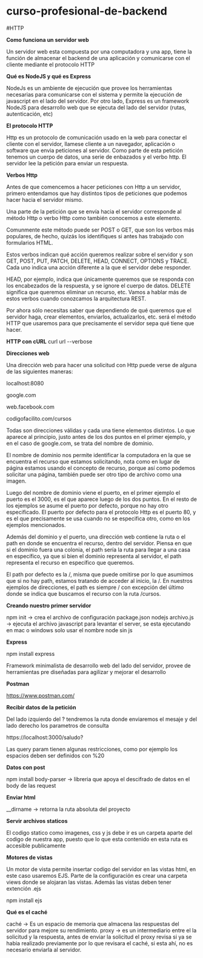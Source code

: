 # curso-profesional-de-backend

#HTTP

**Como funciona un servidor web**

Un servidor web esta compuesta por una computadora y una app, tiene la función de almacenar el backend de una aplicación y comunicarse con el cliente mediante el protocolo HTTP

**Qué es NodeJS y qué es Express**

NodeJs es un ambiente de ejecución que provee los herramientas necesarias para comunicarse con el sistema y permite la ejecución de javascript en el lado del servidor. Por otro lado, Express es un framework NodeJS para desarrollo web que se ejecuta del lado del servidor (rutas, autenticación, etc)

**El protocolo HTTP**

Http es un protocolo de comunicación usado en la web para conectar el cliente con el servidor, llamese cliente a un navegador, aplicación o software que envia peticiones al servidor. Como parte de esta petición tenemos un cuerpo de datos, una serie de enbazados y el verbo http. El servidor lee la petición para enviar un respuesta.

**Verbos Http**

Antes de que comencemos a hacer peticiones con Http a un servidor, primero entendamos que hay distintos tipos de peticiones que podemos hacer hacia el servidor mismo.

Una parte de la petición que se envía hacia el servidor corresponde al método Http o verbo Http como también conocemos a este elemento.

Comunmente este método puede ser POST o GET, que son los verbos más populares, de hecho, quizás los identifiques si antes has trabajado con formularios HTML.

Estos verbos indican qué acción queremos realizar sobre el servidor y son GET, POST, PUT, PATCH, DELETE, HEAD, CONNECT, OPTIONS y TRACE. Cada uno indica una acción diferente a la que el servidor debe responder.

HEAD, por ejemplo, indica que únicamente queremos que se responda con los encabezados de la respuesta, y se ignore el cuerpo de datos. DELETE significa que queremos eliminar un recurso, etc. Vamos a hablar más de estos verbos cuando conozcamos la arquitectura REST.

Por ahora sólo necesitas saber que dependiendo de qué queremos que el servidor haga, crear elementos, enviarlos, actualizarlos, etc. será el método HTTP que usaremos para que precisamente el servidor sepa qué tiene que hacer.

**HTTP con cURL**
curl url --verbose

**Direcciones web**

Una dirección web para hacer una solicitud con Http puede verse de alguna de las siguientes maneras:

localhost:8080

google.com

web.facebook.com

codigofacilito.com/cursos

Todas son direcciones válidas y cada una tiene elementos distintos. Lo que aparece al principio, justo antes de los dos puntos en el primer ejemplo, y en el caso de google.com, se trata del nombre de dominio.

El nombre de dominio nos permite identificar la computadora en la que se encuentra el recurso que estamos solicitando, nota como en lugar de página estamos usando el concepto de recurso, porque así como podemos solicitar una página, también puede ser otro tipo de archivo como una imagen.

Luego del nombre de dominio viene el puerto, en el primer ejemplo el puerto es el 3000, es el que aparece luego de los dos puntos. En el resto de los ejemplos se asume el puerto por defecto, porque no hay otro especificado. El puerto por defecto para el protocolo Http es el puerto 80, y es el que precisamente se usa cuando no se especifica otro, como en los ejemplos mencionados.

Además del dominio y el puerto, una dirección web contiene la ruta o el path en donde se encuentra el recurso, dentro del servidor. Piensa en que si el dominio fuera una colonia, el path sería la ruta para llegar a una casa en específico, ya que si bien el dominio representa al servidor, el path representa el recurso en específico que queremos.

El path por defecto es la /, misma que puede omitirse por lo que asumimos que si no hay path, estamos tratando de acceder al inicio, la /. En nuestros ejemplos de direcciones, el path es siempre / con excepción del último donde se indica que buscamos el recurso con la ruta /cursos.

**Creando nuestro primer servidor**

npm init -> crea el archivo de configuración package.json 
nodejs archivo.js -> ejecuta el archivo javascript para levantar el server, se esta ejecutando en mac o windows solo usar el nombre node sin js

**Express**

npm install express

Framework minimalista de desarrollo web del lado del servidor, provee de herramientas pre diseñadas para agilizar y mejorar el desarrollo

**Postman**

https://www.postman.com/

**Recibir datos de la petición**

Del lado izquierdo del ? tendremos la ruta donde enviaremos el mesaje y del lado derecho los parametros de consulta

https://localhost:3000/saludo?<query-param>

Las query param tienen algunas restricciones, como por ejemplo los espacios deben ser definidos con %20

**Datos con post**

npm install body-parser -> libreria que apoya el descifrado de datos en el body de las request

**Enviar html**

__dirname -> retorna la ruta absoluta del proyecto

**Servir archivos staticos**

El codigo statico como imagenes, css y js debe ir es un carpeta aparte del codigo de nuestra app, puesto que lo que esta contenido en esta ruta es accesible publicamente

**Motores de vistas**

Un motor de vista permite insertar codigo del servidor en las vistas html, en este caso usaremos EJS. Parte de la configuración es crear una carpeta views donde se alojaran las vistas. Además las vistas deben tener extención .ejs

npm install ejs

**Qué es el caché**

caché -> Es un espacio de memoria que almacena las respuestas del servidor para mejore su rendimiento. 
proxy -> es un intermediario entre el la solicitud y la respuesta, antes de enviar la solicitud el proxy revisa si ya se habia realizado previamente por lo que revisara el caché, si esta ahí, no es necesario enviarla al servidor.


